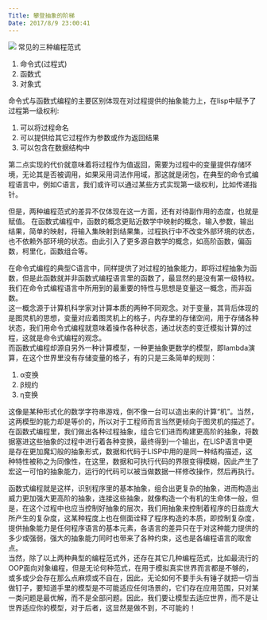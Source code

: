 ```yaml
---
Title: 攀登抽象的阶梯
Date: 2017/8/9 23:00:41
---
```


![](http://imglf1.nosdn.127.net/img/UUcvQWZBZk9URHhUNmthQzQxSXpDVnhjaUsxSTloMW9ObXdwTHJ5RkJaZ2VuVUtVUUZJaVlnPT0.jpeg?imageView&thumbnail=1680x0&quality=96&stripmeta=0&type=jpg)
常见的三种编程范式
1. 命令式(过程式)
2. 函数式
3. 对象式

命令式与函数式编程的主要区别体现在对过程提供的抽象能力上，在lisp中赋予了过程第一级权利:  
1. 可以将过程命名  
2. 可以提供给其它过程作为参数或作为返回结果
3. 可以包含在数据结构中  

第二点实现的代价就意味着将过程作为值返回，需要为过程中的变量提供存储环境，无论其是否被调用，如果采用词法作用域，那这就是闭包，在典型的命令式编程语言中，例如C语言，我们或许可以通过某些方式实现第一级权利，比如传递指针。  

但是，两种编程范式的差异不仅体现在这一方面，还有对待副作用的态度，也就是赋值。
在函数式编程中，函数的概念更贴近数学中映射的概念，输入参数，输出结果，简单的映射，将输入集映射到结果集，过程执行中不改变外部环境的状态，也不依赖外部环境的状态。由此引入了更多源自数学的概念，如高阶函数，偏函数，柯里化，函数组合等。  

在命令式编程的典型C语言中，同样提供了对过程的抽象能力，即将过程抽象为函数，但是此函数就并非函数式编程语言里的函数了，最显然的是没有第一级特权。我们在命令式编程语言中所用到的最重要的特性与思想是变量这一概念，而非函数。  
这一概念源于计算机科学家对计算本质的两种不同观念。对于变量，其背后体现的是图灵机的思想，变量对应着图灵机上的格子，内存里的存储空间，用于存储各种状态，我们用命令式编程就意味着操作各种状态，通过状态的变迁模拟计算的过程，这就是命令式编程的观念。  
而函数式编程却源自另外一种计算模型，一种更抽象更数学的模型，即lambda演算，在这个世界里没有存储变量的格子，有的只是三条简单的规则：  
1. α变换
2. β规约
3. η变换

这像是某种形式化的数学字符串游戏，倒不像一台可以造出来的计算“机”。当然，这两模型的能力却是等价的，所以对于工程师而言当然更倾向于图灵机的描述了。在函数式编程里，我们做出各种过程抽象，组合它们进而构建更高阶的抽象，将数据塞进这些抽象的过程中进行着各种变换，最终得到一个输出，在LISP语言中更是存在更加魔幻般的抽象形式，数据和代码于LISP中用的是同一种结构描述，这种特性被称之为同像性，在这里，数据和可执行代码的界限变得模糊，因此产生了宏这一可怕的抽象能力，运行的代码可以被当做数据一样修改操作，然后再执行。  

函数式编程就是这样，识别程序里的基本抽象，组合出更复杂的抽象，进而构造出威力更加强大更高阶的抽象，连接这些抽象，就像构造一个有机的生命体一般，但是，在这个过程中也应当控制好抽象的层次，我们用抽象来控制着程序的日益庞大所产生的复杂度，这某种程度上也在侧面诠释了程序构造的本质，即控制复杂度，提供抽象能力是任何程序语言的基本元素，各语言的差异只在于对这种能力提供的多少或强弱，强大的抽象能力同时也带来了各种约束，这也是各编程语言的取舍点。  
当然，除了以上两种典型的编程范式外，还存在其它几种编程范式，比如最流行的OOP面向对象编程，但是无论何种范式，在用于模拟真实世界而言都是不够的，或多或少会存在那么点麻烦或不自在，因此，无论如何不要手头有锤子就把一切当做钉子，要知道手里的模型是不可能适应任何场景的，它们存在应用范围，只对某一类问题是最优解，而不是全部问题。因此，我们要让模型去适应世界，而不是让世界适应你的模型，对于后者，这显然是做不到，不可能的！
